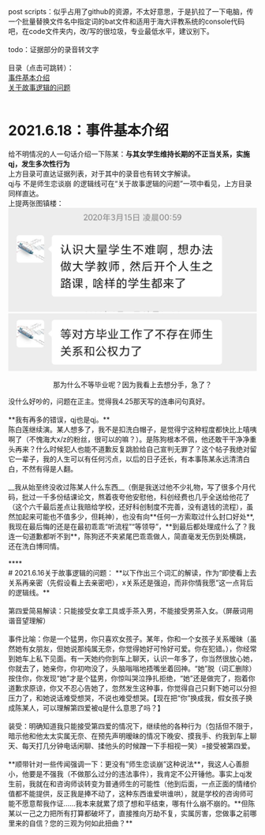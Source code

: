 post scripts：似乎占用了github的资源，不太好意思，于是扒拉了一下电脑，传一个批量替换文件名中指定词的bat文件和适用于海大评教系统的console代码吧，在code文件夹内，改/写的很垃圾，专业最低水平，建议别下。<br />
<br />
todo：证据部分的录音转文字<br />
<br />
目录（点击可跳转）：<br />
[事件基本介绍](#2021.6.18：事件基本介绍)<br />
[关于故事逻辑的问题](#2021.6.16关于故事逻辑的问题)<br />
<br />
# 2021.6.18：事件基本介绍
给不明情况的人一句话介绍一下陈某：**与其女学生维持长期的不正当关系，实施qj，发生多次性行为**<br />
上方目录可直达证据列表，对于其中的录音也有转文字解读。<br />
qj与 不是师生恋谈崩 的逻辑线可在“关于故事逻辑的问题”一项中看见，上方目录同样直达。<br />
上提两张图镇楼：<br />
![image](image/7.jpg)
![image](image/8.jpg)
<p align="center">那为什么不等毕业呢？因为我看上去想分手，急了？</p>
没什么好吵的，问题在正主。觉得我4.25那天写的连串问句真好。<br />
<br />
**我有再多的错误，qj也是qj。**<br />
陈白莲继续演。某人想多了，我不是扣洗白帽子，是觉得宁这种程度都快比上嘻咦啊了（不愧海大x/z的粉丝，很可以的嘛？）。是陈狗根本不佩，他还敢干干净净重头再来？什么时候犯人也能不道歉反复跳脸给自己宣判无罪了？这个帖子我绝对留它一辈子，我的人生可以有任何污点，以后的日子还长，有本事陈某永远清清白白，不然有得是人翻。<br />
<br />
__我从始至终没收过陈某人什么东西__（倒是我送过他不少礼物，写了很多个月代码，批过一千多份结课论文，熬着夜夸他安慰他，科创经费也几乎全送给他花了（这个六千最后差点让我赔给学校，还好科创制度不完善，没有退钱的流程），虽然加起来可能也不值多少，但耗神），也没有向**任何一方索取过什么封口好处**,我现在最后悔的还是在最初乖乖“听流程”“等领导”，**到最后都处理成什么了？我连一句道歉都听不到**，陈狗还不夹紧尾巴乖乖做人，简直毫发无伤到处横跳，还在洗白博同情。<br />
<br />
****
<br />
# 2021.6.16关于故事逻辑的问题：
**以下作出三个词汇的解读，作为“即使看上去关系再亲密（先假设看上去亲密吧），x关系还是强迫，而非你情我愿”这一点背后的逻辑线。**<br />
<br />
第四爱简易解读：只能接受女拿工具或手茶入男，不能接受男茶入女。（屏蔽词用谐音望理解）<br />
<br />
事件比喻：你是一个猛男，你只喜欢女孩子。某年，你和一个女孩子关系暧昧（虽然她有女朋友，但她说那纯属无奈，你觉得她好可怜好可爱。你在犯错。），你经常到她车上私下见面。有一天她约你到车上聊天，认识一年多了，你当然很放心她，你就去了，她亲你，你初吻没了，头脑嗡嗡地捂嘴坐着回神。“她”脱（词汇删除）按住你，你发现“她”才是个猛男，你惊叫哭泣挣扎拒绝，“她”还是做完了，抱着你道歉求原谅，你又不忍心告她了，忽然发生这种事，你觉得自己只剩下她可以分担压力了，和她说话难受想哭，不说也难受想哭。【现在把“你”换成我，假女孩子换成陈某人，可以理解第四爱被q是什么意思了吗？】<br />
<br />
装受：明确知道我只能接受第四爱的情况下，继续他的各种行为（包括但不限于，暗示他和他太太实属无奈、在预先声明暧昧的情况下晚安、摸我手、约我到车上聊天、每天打几分钟电话闲聊、揉他头的时候蹭一下手相视一笑）=接受被第四爱。<br />
<br />
**顺带针对一些传闻强调一下：更没有“师生恋谈崩”这种说法**，我这人心善胆小，他要是不强我（不做那么过分的违法事件），我肯定不公开锤他。事实上qj发生前，我就在和咨询师谈转变为普通师生的可能性（他到后面，一点正面的情绪价值都不能提供，反正我是捧不动了，这种东西谁爱哄谁哄），就是学校的咨询师可能不愿意帮我作证……我本来就累了烦了想和平结束，哪有什么崩不崩的。**但陈某以一己之力把所有打算都破坏了，直接推向万劫不复，实属厉害，您做事之前哪里来的自信？您的三观为何如此扭曲？**<br />




